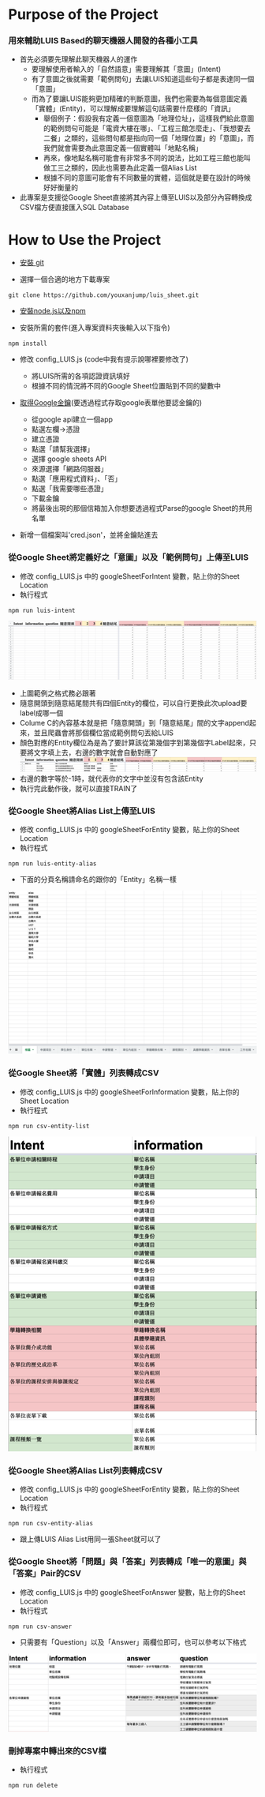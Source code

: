 # Purpose of the Project
### 用來輔助LUIS Based的聊天機器人開發的各種小工具
- 首先必須要先理解此聊天機器人的運作
	- 要理解使用者輸入的「自然語意」需要理解其「意圖」(Intent)
	- 有了意圖之後就需要「範例問句」去讓LUIS知道這些句子都是表達同一個「意圖」
	- 而為了要讓LUIS能夠更加精確的判斷意圖，我們也需要為每個意圖定義「實體」(Entity)，可以理解成要理解這句話需要什麼樣的「資訊」
		- 舉個例子：假設我有定義一個意圖為「地理位址」，這樣我們給此意圖的範例問句可能是「電資大樓在哪」、「工程三館怎麼走」、「我想要去二餐」之類的，這些問句都是指向同一個「地理位置」的「意圖」，而我們就會需要為此意圖定義一個實體叫「地點名稱」
		- 再來，像地點名稱可能會有非常多不同的說法，比如工程三館也能叫做工三之類的，因此也需要為此定義一個Alias List
		- 根據不同的意圖可能會有不同數量的實體，這個就是要在設計的時候好好衡量的
- 此專案是支援從Google Sheet直接將其內容上傳至LUIS以及部分內容轉換成CSV檔方便直接匯入SQL Database
# How to Use the Project
- [安裝 git](https://git-scm.com/book/zh-tw/v2/開始-Git-安裝教學)

- 選擇一個合適的地方下載專案
```shell
git clone https://github.com/youxanjump/luis_sheet.git
```

- [安裝node.js以及npm](https://sasacode.wordpress.com/2018/05/18/nodejs-npm-入門-在windows上安裝/)

- 安裝所需的套件(進入專案資料夾後輸入以下指令)
```shell
npm install
```

- 修改 config_LUIS.js (code中我有提示說哪裡要修改了)
	- 將LUIS所需的各項認證資訊填好
	- 根據不同的情況將不同的Google Sheet位置貼到不同的變數中

- [取得Google金鑰](https://console.developers.google.com)(要透過程式存取google表單他要認金鑰的)
  - 從google api建立一個app
  - 點選左欄->憑證
  - 建立憑證
  - 點選「請幫我選擇」
  - 選擇 google sheets API
  - 來源選擇「網路伺服器」
  - 點選「應用程式資料」、「否」
  - 點選「我需要哪些憑證」
  - 下載金鑰
  - 將最後出現的那個信箱加入你想要透過程式Parse的google Sheet的共用名單

- 新增一個檔案叫'cred.json'，並將金鑰貼進去

### 從Google Sheet將定義好之「意圖」以及「範例問句」上傳至LUIS
- 修改 config_LUIS.js 中的 googleSheetForIntent 變數，貼上你的Sheet Location
- 執行程式
 ```shell
 npm run luis-intent
```
![image](https://github.com/youxanjump/luis_sheet/blob/master/截圖%202021-04-17%20下午3.18.11.png)
- 上圖範例之格式務必跟著
- 隨意開頭到隨意結尾間共有四個Entity的欄位，可以自行更換此次upload要label成哪一個
- Colume C的內容基本就是把「隨意開頭」到「隨意結尾」間的文字append起來，並且爬蟲會將那個欄位當成範例問句丟給LUIS
- 顏色對應的Entity欄位為是為了要計算該從第幾個字到第幾個字Label起來，只要將文字填上去，右邊的數字就會自動對應了
![image](https://github.com/youxanjump/luis_sheet/blob/master/截圖%202021-04-17%20下午3.30.09.png)
- 右邊的數字等於-1時，就代表你的文字中並沒有包含該Entity
- 執行完此動作後，就可以直接TRAIN了

### 從Google Sheet將Alias List上傳至LUIS
- 修改 config_LUIS.js 中的 googleSheetForEntity 變數，貼上你的Sheet Location
- 執行程式
 ```shell
 npm run luis-entity-alias
```
- 下面的分頁名稱請命名的跟你的「Entity」名稱一樣

![image](https://github.com/youxanjump/luis_sheet/blob/master/截圖%202021-02-23%20下午10.40.27.png)

### 從Google Sheet將「實體」列表轉成CSV
- 修改 config_LUIS.js 中的 googleSheetForInformation 變數，貼上你的Sheet Location
- 執行程式
 ```shell
 npm run csv-entity-list
```
![image](https://github.com/youxanjump/luis_sheet/blob/master/截圖%202021-02-23%20下午10.39.49.png)

### 從Google Sheet將Alias List列表轉成CSV
- 修改 config_LUIS.js 中的 googleSheetForEntity 變數，貼上你的Sheet Location
- 執行程式
 ```shell
 npm run csv-entity-alias
```
- 跟上傳LUIS Alias List用同一張Sheet就可以了

### 從Google Sheet將「問題」與「答案」列表轉成「唯一的意圖」與「答案」Pair的CSV
- 修改 config_LUIS.js 中的 googleSheetForAnswer 變數，貼上你的Sheet Location
- 執行程式
 ```shell
 npm run csv-answer
```
- 只需要有「Question」以及「Answer」兩欄位即可，也可以參考以下格式

![image](https://github.com/youxanjump/luis_sheet/blob/master/截圖%202021-02-23%20下午10.38.55.png)

### 刪掉專案中轉出來的CSV檔
- 執行程式
 ```shell
 npm run delete
```
